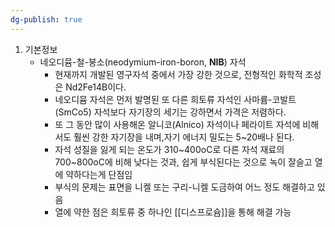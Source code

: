 ```yaml
---
dg-publish: true
---
```



1. 기본정보
	- 네오디뮴-철-붕소(neodymium-iron-boron, **NIB**) 자석
		- 현재까지 개발된 영구자석 중에서 가장 강한 것으로, 전형적인 화학적 조성은 Nd2Fe14B이다.
		- 네오디뮴 자석은 먼저 발명된 또 다른 희토류 자석인 사마륨-코발트(SmCo5) 자석보다 자기장의 세기는 강하면서 가격은 저렴하다.
		- 또 그 동안 많이 사용해온 알니코(Alnico) 자석이나 페라이트 자석에 비해서도 훨씬 강한 자기장을 내며,자기 에너지 밀도는 5~20배나 된다.
		- 자석 성질을 잃게 되는 온도가 310~400oC로 다른 자석 재료의 700~800oC에 비해 낮다는 것과, 쉽게 부식된다는 것으로 녹이 잘슬고 열에 약하다는게 단점임
		- 부식의 문제는 표면을 니켈 또는 구리-니켈 도금하여 어느 정도 해결하고 있음
		- 열에 약한 점은 희토류 중 하나인 [[디스프로슘]]을 통해 해결 가능
